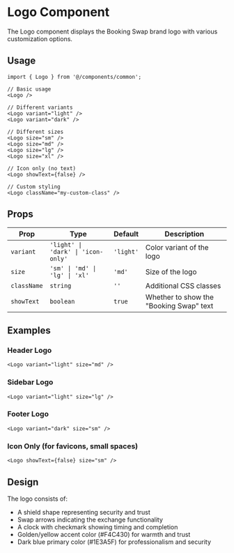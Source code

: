 # Logo Component

The Logo component displays the Booking Swap brand logo with various customization options.

## Usage

```tsx
import { Logo } from '@/components/common';

// Basic usage
<Logo />

// Different variants
<Logo variant="light" />
<Logo variant="dark" />

// Different sizes
<Logo size="sm" />
<Logo size="md" />
<Logo size="lg" />
<Logo size="xl" />

// Icon only (no text)
<Logo showText={false} />

// Custom styling
<Logo className="my-custom-class" />
```

## Props

| Prop | Type | Default | Description |
|------|------|---------|-------------|
| `variant` | `'light' \| 'dark' \| 'icon-only'` | `'light'` | Color variant of the logo |
| `size` | `'sm' \| 'md' \| 'lg' \| 'xl'` | `'md'` | Size of the logo |
| `className` | `string` | `''` | Additional CSS classes |
| `showText` | `boolean` | `true` | Whether to show the "Booking Swap" text |

## Examples

### Header Logo
```tsx
<Logo variant="light" size="md" />
```

### Sidebar Logo
```tsx
<Logo variant="light" size="lg" />
```

### Footer Logo
```tsx
<Logo variant="dark" size="sm" />
```

### Icon Only (for favicons, small spaces)
```tsx
<Logo showText={false} size="sm" />
```

## Design

The logo consists of:
- A shield shape representing security and trust
- Swap arrows indicating the exchange functionality
- A clock with checkmark showing timing and completion
- Golden/yellow accent color (#F4C430) for warmth and trust
- Dark blue primary color (#1E3A5F) for professionalism and security
